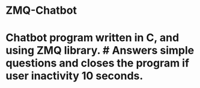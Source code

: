 # ZMQ-Chatbot
# Chatbot program written in C, and using ZMQ library. # Answers simple questions and closes the program if user inactivity  10 seconds.
